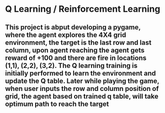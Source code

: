# Q Learning / Reinforcement Learning
## This project is abput developing a pygame, where the agent explores the 4X4 grid environment, the target is the last row and last column, upon agent reaching the agent gets reward of +100 and there are fire in locations (1,1), (2,2), (3,2). The Q learning training is initially performed to learn the environment and update the Q table. Later while playing the game, when user inputs the row and column position of grid, the agent based on trained q table, will take optimum path to reach the target